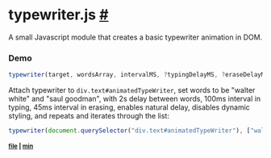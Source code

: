 # typewriter.js [#](#)

A small Javascript module that creates a basic typewriter animation in DOM.
### Demo
```ts
typewriter(target, wordsArray, intervalMS, ?typingDelayMS, ?eraseDelayMS, ?naturalDelay, ?dynamicUnderline, ?oneword)
```
Attach typewriter to `div.text#animatedTypeWriter`, set words to be "walter white" and "saul goodman", with 2s delay between words, 100ms interval in typing, 45ms interval in erasing, enables natural delay, disables dynamic styling, and repeats and iterates through the list:
```js
typewriter(document.querySelector("div.text#animatedTypeWriter"), ["walter white", "saul goodman"], 2000, 100, 45, true, false, false);
```


<sub>
  
  #### [file](https://github.com/nsqx/js-projects/blob/main/typewriter.js/typewriter.js) | [min](https://github.com/nsqx/js-projects/blob/main/typewriter.js/typewriter.min.js)

</sub>

